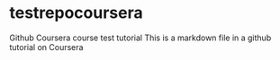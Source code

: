 # testrepocoursera
Github Coursera course test tutorial
This is a markdown file in a github tutorial on Coursera
